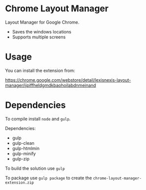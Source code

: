 # Chrome Layout Manager
Layout Manager for Google Chrome. 

- Saves the windows locations
- Supports multiple screens

# Usage

You can install the extension from:

https://chrome.google.com/webstore/detail/lexisnexis-layout-manager/ijpiffheldgmdkbaohoilabdnmeinand

# Dependencies

To compile install `node` and `gulp`.

Dependencies:
- gulp
- gulp-clean
- gulp-htmlmin
- gulp-minify
- gulp-zip 

To build the solution use `gulp`

To package use `gulp package` to create the `chrome-layout-manager-extension.zip`